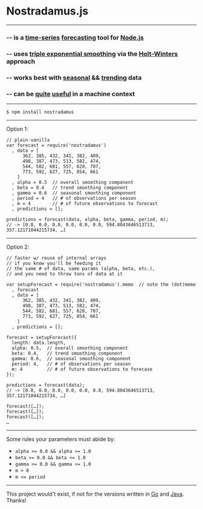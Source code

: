 # Nostradamus.js

---

### -- is a [time-series](http://en.wikipedia.org/wiki/Time_series) [forecasting](http://en.wikipedia.org/wiki/Forecasting#Time_series_methods) tool for [Node.js](http://nodejs.org)

### -- uses [triple exponential smoothing](http://www.itl.nist.gov/div898/handbook/pmc/section4/pmc435.htm) via the [Holt-Winters](http://www.it.iitb.ac.in/~praj/acads/seminar/04329008_ExponentialSmoothing.pdf) approach

### -- works best with [seasonal](http://en.wikipedia.org/wiki/Seasonality) && [trending](http://en.wikipedia.org/wiki/Trend_analysis) data

### -- can be [quite](http://bakacsin.ki.iif.hu/~kissg/project/nfsen-hw/JRA2-meeting-at-Espoo_slides.pdf) [useful](http://www.hindawi.com/journals/jcnc/2012/192913/) in a machine context


---

`$ npm install nostradamus`

---

Option 1:

	// plain-vanilla
	var forecast = require('nostradamus')
	  , data = [
	  	  362, 385, 432, 341, 382, 409,
		  498, 387, 473, 513, 582, 474,
		  544, 582, 681, 557, 628, 707,
		  773, 592, 627, 725, 854, 661
	    ]
	  , alpha = 0.5  // overall smoothing component
	  , beta = 0.4   // trend smoothing component
	  , gamma = 0.6  // seasonal smoothing component
	  , period = 4   // # of observations per season
	  , m = 4        // # of future observations to forecast
	  , predictions = [];
	
	predictions = forecast(data, alpha, beta, gamma, period, m);
	// -> [0.0, 0.0, 0.0, 0.0, 0.0, 0.0, 594.8043646513713, 357.12171044215734, …]
	
---

Option 2:

	// faster w/ reuse of internal arrays
	// if you know you'll be feeding it
	// the same # of data, same params (alpha, beta, etc.),
	// and you need to throw tons of data at it
	
	var setupForecast = require('nostradamus').memo  // note the (dot)memo
	  , forecast
	  , data = [
	  	  362, 385, 432, 341, 382, 409,
		  498, 387, 473, 513, 582, 474,
		  544, 582, 681, 557, 628, 707,
		  773, 592, 627, 725, 854, 661
	    ]
	  , predictions = [];
	  
	forecast = setupForecast({
	  length: data.length,
	  alpha: 0.5,  // overall smoothing component
	  beta: 0.4,   // trend smoothing component
	  gamma: 0.6,  // seasonal smoothing component
	  period: 4,   // # of observations per season
	  m: 4         // # of future observations to forecase
	});
	
	predictions = forecast(data);
	// -> [0.0, 0.0, 0.0, 0.0, 0.0, 0.0, 594.8043646513713, 357.12171044215734, …]
	
	forecast([…]);
	forecast([…]);
	forecast([…]);
	…
	
---

Some rules your parameters must abide by:
  - `alpha >= 0.0 && alpha >= 1.0`
  - `beta >= 0.0 && beta <= 1.0`
  - `gamma >= 0.0 && gamma <= 1.0`
  - `m > 0`
  - `m <= period`
  
---

This project would't exist, if not for the versions written in [Go](https://github.com/datastream/holtwinters/) and [Java](https://github.com/nchandra/ExponentialSmoothing). Thanks!